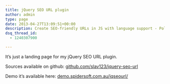 ```yaml
---
title: jQuery SEO URL plugin
author: admin
type: page
date: 2013-04-27T13:09:51+00:00
description: Create SEO-friendly URLs in JS with language support - Polish, Czech, Hungarian. Demo available here
dsq_thread_id:
  - 1240307900

---
```

It&#8217;s just a landing page for my jQuery SEO URL plugin.

Sources available on github: [github.com/slav123/jquery-seo-url](https://github.com/slav123/jquery-seo-url)

Demo it&#8217;s available here: [demo.spidersoft.com.au/jqseourl/][1]

 [1]: https://demo.spidersoft.com.au/jqseourl/index.html